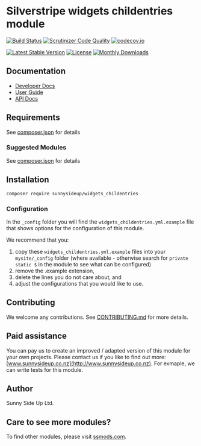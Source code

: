 # Silverstripe widgets childentries module
[![Build Status](https://travis-ci.org/sunnysideup/silverstripe-widgets_childentries.svg?branch=master)](https://travis-ci.org/sunnysideup/silverstripe-widgets_childentries)
[![Scrutinizer Code Quality](https://scrutinizer-ci.com/g/sunnysideup/silverstripe-widgets_childentries/badges/quality-score.png?b=master)](https://scrutinizer-ci.com/g/sunnysideup/silverstripe-widgets_childentries/?branch=master)
[![codecov.io](https://codecov.io/github/sunnysideup/silverstripe-widgets_childentries/coverage.svg?branch=master)](https://codecov.io/github/sunnysideup/silverstripe-widgets_childentries?branch=master)

[![Latest Stable Version](https://poser.pugx.org/sunnysideup/widgets_childentries/version)](https://packagist.org/packages/sunnysideup/widgets_childentries)
[![License](https://poser.pugx.org/sunnysideup/widgets_childentries/license)](https://packagist.org/packages/sunnysideup/widgets_childentries)
[![Monthly Downloads](https://poser.pugx.org/sunnysideup/widgets_childentries/d/monthly)](https://packagist.org/packages/sunnysideup/widgets_childentries)


## Documentation



 * [Developer Docs](docs/en/INDEX.md)
 * [User Guide](docs/en/userguide.md)
 * [API Docs](http://docs.ssmods.com/sunnysideup/widgets_childentries/classes.xhtml)


## Requirements



See [composer.json](composer.json) for details


### Suggested Modules



See [composer.json](composer.json) for details


## Installation


```
composer require sunnysideup/widgets_childentries
```

### Configuration



In the `_config` folder you will find the `widgets_childentries.yml.example`
file that shows options for the configuration of this module.

We recommend that you:

  1. copy these `widgets_childentries.yml.example` files into your
`mysite/_config` folder (where available - otherwise search for `private static $` in the module to see what can be configured)
  2. remove the .example extension,
  3. delete the lines you do not care about, and
  4. adjust the configurations that you would like to use.


## Contributing



We welcome any contributions. See [CONTRIBUTING.md](CONTRIBUTING.md) for more details.

## Paid assistance



You can pay us to create an improved / adapted version of this module for your own projects.  Please contact us if you like to find out more: [www.sunnysideup.co.nz](http://www.sunnysideup.co.nz).  For exmaple, we can write tests for this module.  

## Author



Sunny Side Up Ltd.


## Care to see more modules?

To find other modules, please visit [ssmods.com](http://ssmods.com/).
